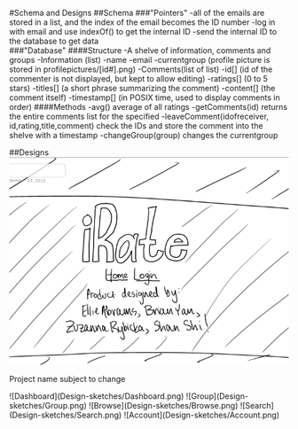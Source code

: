 #Schema and Designs
##Schema
###"Pointers"
	-all of the emails are stored in a list, and the index of the email becomes the ID number
	-log in with email and use indexOf() to get the internal ID
	-send the internal ID to the database to get data
</br>
###"Database"
####Structure
	-A shelve of information, comments and groups
		-Information (list)
			-name
			-email
			-currentgroup
			(profile picture is stored in profilepictures/[id#].png)
		-Comments(list of list)
			-id[] (id of the commenter is not displayed, but kept to allow editing)
			-ratings[] (0 to 5 stars)
			-titles[] (a short phrase summarizing the comment)
			-content[] (the comment itself)
			-timestamp[] (in POSIX time, used to display comments in order) 
####Methods
	-avg() average of all ratings
	-getComments(id) returns the entire comments list for the specified 
	-leaveComment(idofreceiver, id,rating,title,comment) check the IDs and store the comment into the shelve with a timestamp
	-changeGroup(group) changes the currentgroup

##Designs
![Homepage](Design-sketches/Homepage.png)
<p>Project name subject to change</p>
![Dashboard](Design-sketches/Dashboard.png)
![Group](Design-sketches/Group.png)
![Browse](Design-sketches/Browse.png)
![Search](Design-sketches/Search.png)
![Account](Design-sketches/Account.png)